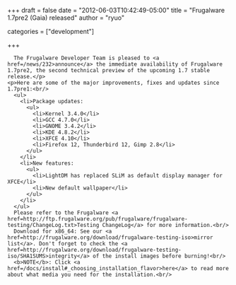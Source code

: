 
+++
draft = false
date = "2012-06-03T10:42:49-05:00"
title = "Frugalware 1.7pre2 (Gaia) released"
author = "ryuo"

categories = ["development"]

+++

      The Frugalware Developer Team is pleased to <a href=/news/232>announce</a> the immediate availability of Frugalware 1.7pre2, the second technical preview of the upcoming 1.7 stable release.</p>
    <p>Here are some of the major improvements, fixes and updates since 1.7pre1:<br/>
      <ul>
        <li>Package updates:
          <ul>
            <li>Kernel 3.4.0</li>
            <li>GCC 4.7.0</li>
            <li>GNOME 3.4.2</li>
            <li>KDE 4.8.2</li>
            <li>XFCE 4.10</li>
            <li>Firefox 12, Thunderbird 12, Gimp 2.8</li>
          </ul>
        </li>
        <li>New features:
          <ul>
            <li>LightDM has replaced SLiM as default display manager for XFCE</li>
            <li>New default wallpaper</li>
          </ul>
        </li>
      </ul>
      Please refer to the Frugalware <a href=http://ftp.frugalware.org/pub/frugalware/frugalware-testing/ChangeLog.txt>Testing ChangeLog</a> for more information.<br/>
      Download for x86_64: See our <a href=http://frugalware.org/download/frugalware-testing-iso>mirror list</a>. Don't forget to check the <a href=http://frugalware.org/download/frugalware-testing-iso/SHA1SUMS>integrity</a> of the install images before burning!<br/>
      <b>NOTE</b>: Click <a href=/docs/install#_choosing_installation_flavor>here</a> to read more about what media you need for the installation.<br/>
        
    
